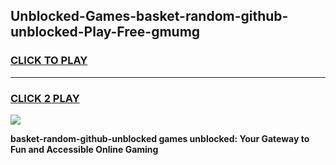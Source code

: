 
## Unblocked-Games-basket-random-github-unblocked-Play-Free-gmumg
<h3>
<a href="https://premium76.site?title=basket-random-github-unblocked&ref=18A1">CLICK TO PLAY</a></h3>
<hr>

<h3>
<a href="https://premium76.site?title=basket-random-github-unblocked&ref=18A1">CLICK 2 PLAY</a>
  
</h3>

<a href="https://premium76.site?title=basket-random-github-unblocked&ref=18A1"><img src="https://clearcache.store/games.png"></a>


**basket-random-github-unblocked games unblocked: Your Gateway to Fun and Accessible Online Gaming**
